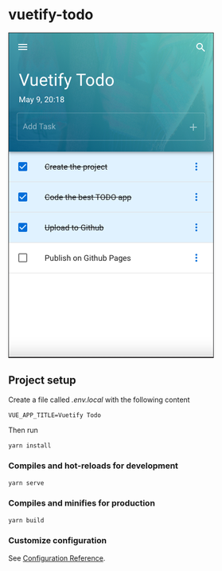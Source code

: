 # vuetify-todo

![](./preview.png)

## Project setup

Create a file called _.env.local_ with the following content

```
VUE_APP_TITLE=Vuetify Todo
```

Then run

```
yarn install
```

### Compiles and hot-reloads for development

```
yarn serve
```

### Compiles and minifies for production

```
yarn build
```

### Customize configuration

See [Configuration Reference](https://cli.vuejs.org/config/).
